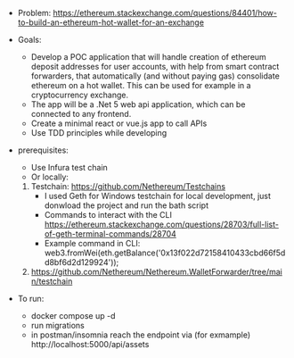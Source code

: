 - Problem:
	https://ethereum.stackexchange.com/questions/84401/how-to-build-an-ethereum-hot-wallet-for-an-exchange

- Goals:
	- Develop a POC application that will handle creation of ethereum deposit addresses for user accounts, with help from smart contract forwarders, that automatically (and without paying gas) consolidate ethereum on a hot wallet. This can be used for example in a cryptocurrency exchange.
	- The app will be a .Net 5 web api application, which can be connected to any frontend.
	- Create a minimal react or vue.js app to call APIs
	- Use TDD principles while developing

- prerequisites:
	- Use Infura test chain
	- Or locally:
	1. Testchain: https://github.com/Nethereum/Testchains
		- I used Geth for Windows testchain for local development, just donwload the project and run the bath script
		- Commands to interact with the CLI  https://ethereum.stackexchange.com/questions/28703/full-list-of-geth-terminal-commands/28704
		- Example command in CLI: web3.fromWei(eth.getBalance('0x13f022d72158410433cbd66f5dd8bf6d2d129924')); 
	2. https://github.com/Nethereum/Nethereum.WalletForwarder/tree/main/testchain

- To run: 
 	- docker compose up -d
 	- run migrations
 	- in postman/insomnia reach the endpoint via (for exmample) http://localhost:5000/api/assets
